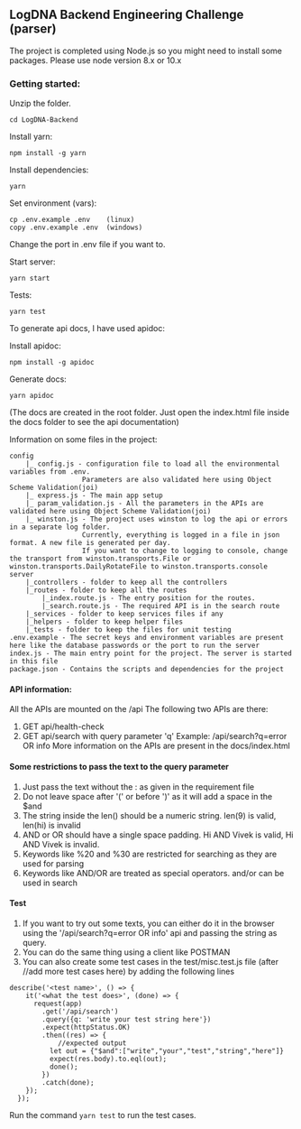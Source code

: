 ## LogDNA Backend Engineering Challenge (parser)
The project is completed using Node.js so you might need to install some packages.
Please use node version 8.x or 10.x

### Getting started:

Unzip the folder.
```
cd LogDNA-Backend
```
Install yarn:
```
npm install -g yarn
```
Install dependencies:
```
yarn
```
Set environment (vars):
```
cp .env.example .env	(linux)
copy .env.example .env	(windows)
```
Change the port in .env file if you want to.

Start server:
```
yarn start
```
Tests:
```
yarn test
```
To generate api docs, I have used apidoc:

Install apidoc:
```
npm install -g apidoc
```
Generate docs:
```
yarn apidoc
```
(The docs are created in the root folder. Just open the index.html file inside the docs folder to see the api documentation)

Information on some files in the project:

```
config
	|_ config.js - configuration file to load all the environmental variables from .env. 
                  Parameters are also validated here using Object Scheme Validation(joi)
	|_ express.js - The main app setup
	|_ param_validation.js - All the parameters in the APIs are validated here using Object Scheme Validation(joi)
	|_ winston.js - The project uses winston to log the api or errors in a separate log folder. 
                  Currently, everything is logged in a file in json format. A new file is generated per day. 
                  If you want to change to logging to console, change the transport from winston.transports.File or winston.transports.DailyRotateFile to winston.transports.console
server
	|_controllers - folder to keep all the controllers
	|_routes - folder to keep all the routes
		|_index.route.js - The entry position for the routes.
		|_search.route.js - The required API is in the search route
	|_services - folder to keep services files if any
	|_helpers - folder to keep helper files
	|_tests - folder to keep the files for unit testing
.env.example - The secret keys and environment variables are present here like the database passwords or the port to run the server
index.js - The main entry point for the project. The server is started in this file
package.json - Contains the scripts and dependencies for the project
```

#### API information:
All the APIs are mounted on the /api
The following two APIs are there:
1. GET api/health-check
2. GET api/search with query parameter 'q'
	Example: /api/search?q=error OR info
More information on the APIs are present in the docs/index.html

#### Some restrictions to pass the text to the query parameter

1. Just pass the text without the : as given in the requirement file
2. Do not leave space after '(' or before ')' as it will add a space in the $and
3. The string inside the len() should be a numeric string. len(9) is valid, len(hi) is invalid
4. AND or OR should have a single space padding. Hi AND Vivek is valid, Hi     AND   Vivek is invalid.
5. Keywords like %20 and %30 are restricted for searching as they are used for parsing
6. Keywords like AND/OR are treated as special operators. and/or can be used in search

#### Test

1. If you want to try out some texts, you can either do it in the browser using the '/api/search?q=error OR info' api and passing the string as query.
2. You can do the same thing using a client like POSTMAN
3. You can also create some test cases in the test/misc.test.js file (after //add more test cases here) by adding the following lines
```
describe('<test name>', () => {
    it('<what the test does>', (done) => {
      request(app)
        .get('/api/search')
        .query({q: 'write your test string here'})
        .expect(httpStatus.OK)
        .then((res) => {
			//expected output
          let out = {"$and":["write","your","test","string","here"]}
          expect(res.body).to.eql(out);
          done();
        })
        .catch(done);
    });
  });
```
Run the command `yarn test` to run the test cases.